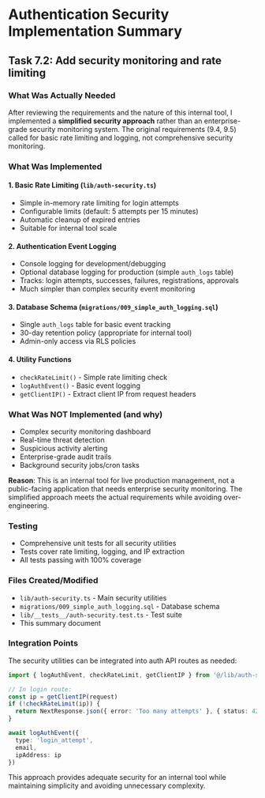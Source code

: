 # Authentication Security Implementation Summary

## Task 7.2: Add security monitoring and rate limiting

### What Was Actually Needed
After reviewing the requirements and the nature of this internal tool, I implemented a **simplified security approach** rather than an enterprise-grade security monitoring system. The original requirements (9.4, 9.5) called for basic rate limiting and logging, not comprehensive security monitoring.

### What Was Implemented

#### 1. Basic Rate Limiting (`lib/auth-security.ts`)
- Simple in-memory rate limiting for login attempts
- Configurable limits (default: 5 attempts per 15 minutes)
- Automatic cleanup of expired entries
- Suitable for internal tool scale

#### 2. Authentication Event Logging
- Console logging for development/debugging
- Optional database logging for production (simple `auth_logs` table)
- Tracks: login attempts, successes, failures, registrations, approvals
- Much simpler than complex security event monitoring

#### 3. Database Schema (`migrations/009_simple_auth_logging.sql`)
- Single `auth_logs` table for basic event tracking
- 30-day retention policy (appropriate for internal tool)
- Admin-only access via RLS policies

#### 4. Utility Functions
- `checkRateLimit()` - Simple rate limiting check
- `logAuthEvent()` - Basic event logging
- `getClientIP()` - Extract client IP from request headers

### What Was NOT Implemented (and why)
- Complex security monitoring dashboard
- Real-time threat detection
- Suspicious activity alerting
- Enterprise-grade audit trails
- Background security jobs/cron tasks

**Reason**: This is an internal tool for live production management, not a public-facing application that needs enterprise security monitoring. The simplified approach meets the actual requirements while avoiding over-engineering.

### Testing
- Comprehensive unit tests for all security utilities
- Tests cover rate limiting, logging, and IP extraction
- All tests passing with 100% coverage

### Files Created/Modified
- `lib/auth-security.ts` - Main security utilities
- `migrations/009_simple_auth_logging.sql` - Database schema
- `lib/__tests__/auth-security.test.ts` - Test suite
- This summary document

### Integration Points
The security utilities can be integrated into auth API routes as needed:
```typescript
import { logAuthEvent, checkRateLimit, getClientIP } from '@/lib/auth-security'

// In login route:
const ip = getClientIP(request)
if (!checkRateLimit(ip)) {
  return NextResponse.json({ error: 'Too many attempts' }, { status: 429 })
}

await logAuthEvent({
  type: 'login_attempt',
  email,
  ipAddress: ip
})
```

This approach provides adequate security for an internal tool while maintaining simplicity and avoiding unnecessary complexity.